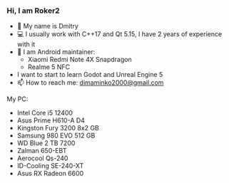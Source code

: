 ### Hi, I am Roker2

- :man: My name is Dmitry
- :computer: I usually work with C++17 and Qt 5.15, I have 2 years of experience with it
- 🤖 I am Android maintainer:
  - Xiaomi Redmi Note 4X Snapdragon
  - Realme 5 NFC
- I want to start to learn Godot and Unreal Engine 5
- 📫 How to reach me: dimaminko2000@gmail.com

My PC:
- Intel Core i5 12400
- Asus Prime H610-A D4
- Kingston Fury 3200 8x2 GB
- Samsung 980 EVO 512 GB
- WD Blue 2 TB 7200
- Zalman 650-EBT
- Aerocool Qs-240
- ID-Cooling SE-240-XT
- Asus RX Radeon 6600
